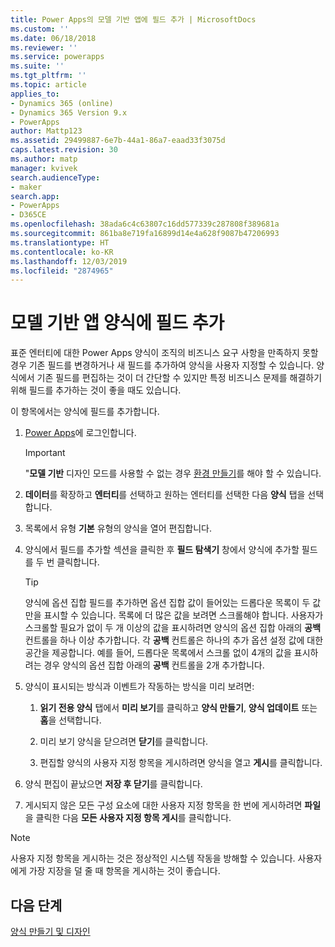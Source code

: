 ```yaml
---
title: Power Apps의 모델 기반 앱에 필드 추가 | MicrosoftDocs
ms.custom: ''
ms.date: 06/18/2018
ms.reviewer: ''
ms.service: powerapps
ms.suite: ''
ms.tgt_pltfrm: ''
ms.topic: article
applies_to:
- Dynamics 365 (online)
- Dynamics 365 Version 9.x
- PowerApps
author: Mattp123
ms.assetid: 29499887-6e7b-44a1-86a7-eaad33f3075d
caps.latest.revision: 30
ms.author: matp
manager: kvivek
search.audienceType:
- maker
search.app:
- PowerApps
- D365CE
ms.openlocfilehash: 38ada6c4c63807c16dd577339c287808f389681a
ms.sourcegitcommit: 861ba8e719fa16899d14e4a628f9087b47206993
ms.translationtype: HT
ms.contentlocale: ko-KR
ms.lasthandoff: 12/03/2019
ms.locfileid: "2874965"
---
```

# <a name="add-a-field-to-a-model-driven-app-form"></a>모델 기반 앱 양식에 필드 추가 

표준 엔터티에 대한 Power Apps 양식이 조직의 비즈니스 요구 사항을 만족하지 못할 경우 기존 필드를 변경하거나 새 필드를 추가하여 양식을 사용자 지정할 수 있습니다. 양식에서 기존 필드를 편집하는 것이 더 간단할 수 있지만 특정 비즈니스 문제를 해결하기 위해 필드를 추가하는 것이 좋을 때도 있습니다.

이 항목에서는 양식에 필드를 추가합니다.   
  
1.  [Power Apps](https://make.powerapps.com/?utm_source=padocs&utm_medium=linkinadoc&utm_campaign=referralsfromdoc)에 로그인합니다.  


    > [!IMPORTANT]
    > "**모델 기반** 디자인 모드를 사용할 수 없는 경우 [환경 만들기](https://docs.microsoft.com/powerapps/administrator/create-environment)를 해야 할 수 있습니다. 

2.  **데이터**를 확장하고 **엔터티**를 선택하고 원하는 엔터티를 선택한 다음 **양식** 탭을 선택합니다.  

3.  목록에서 유형 **기본** 유형의 양식을 열어 편집합니다.  
  
4.  양식에서 필드를 추가할 섹션을 클릭한 후 **필드 탐색기** 창에서 양식에 추가할 필드를 두 번 클릭합니다.  
  
    > [!TIP]
    >  양식에 옵션 집합 필드를 추가하면 옵션 집합 값이 들어있는 드롭다운 목록이 두 값만을 표시할 수 있습니다. 목록에 더 많은 값을 보려면 스크롤해야 합니다. 사용자가 스크롤할 필요가 없이 두 개 이상의 값을 표시하려면 양식의 옵션 집합 아래의 **공백** 컨트롤을 하나 이상 추가합니다. 각 **공백** 컨트롤은 하나의 추가 옵션 설정 값에 대한 공간을 제공합니다. 예를 들어, 드롭다운 목록에서 스크롤 없이 4개의 값을 표시하려는 경우 양식의 옵션 집합 아래의 **공백** 컨트롤을 2개 추가합니다.  
  
5.  양식이 표시되는 방식과 이벤트가 작동하는 방식을 미리 보려면:  
  
    1.  **읽기 전용 양식** 탭에서 **미리 보기**를 클릭하고 **양식 만들기**, **양식 업데이트** 또는 **홈**을 선택합니다.  
  
    2.  미리 보기 양식을 닫으려면 **닫기**를 클릭합니다.  
  
    3.  편집할 양식의 사용자 지정 항목을 게시하려면 양식을 열고 **게시**를 클릭합니다.  
  
6.  양식 편집이 끝났으면 **저장 후 닫기**를 클릭합니다.  
  
7. 게시되지 않은 모든 구성 요소에 대한 사용자 지정 항목을 한 번에 게시하려면 **파일**을 클릭한 다음 **모든 사용자 지정 항목 게시**를 클릭합니다.  
  
> [!NOTE]
>  사용자 지정 항목을 게시하는 것은 정상적인 시스템 작동을 방해할 수 있습니다. 사용자에게 가장 지장을 덜 줄 때 항목을 게시하는 것이 좋습니다.  
  
## <a name="next-steps"></a>다음 단계  
 
 [양식 만들기 및 디자인](create-design-forms.md)
